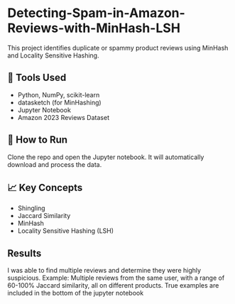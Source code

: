 # Detecting-Spam-in-Amazon-Reviews-with-MinHash-LSH


This project identifies duplicate or spammy product reviews using MinHash and Locality Sensitive Hashing.

## 🔧 Tools Used
- Python, NumPy, scikit-learn
- datasketch (for MinHashing)
- Jupyter Notebook
- Amazon 2023 Reviews Dataset

## 🚀 How to Run
Clone the repo and open the Jupyter notebook. It will automatically download and process the data.

## 📈 Key Concepts
- Shingling
- Jaccard Similarity
- MinHash
- Locality Sensitive Hashing (LSH)

## Results
I was able to find multiple reviews and determine they were highly suspicious. 
Example: Multiple reviews from the same user, with a range of 60-100% Jaccard similarity, all on different products.
True examples are included in the bottom of the jupyter notebook
